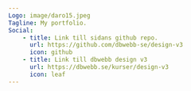 ```yaml
---
Logo: image/daro15.jpeg
Tagline: My portfolio.
Social:
    - title: Link till sidans github repo.
      url: https://github.com/dbwebb-se/design-v3
      icon: github
    - title: Link till dbwebb design v3
      url: https://dbwebb.se/kurser/design-v3
      icon: leaf
---
```

